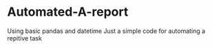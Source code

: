 # Automated-A-report
Using basic pandas and datetime
Just a simple code for automating a repitive task
